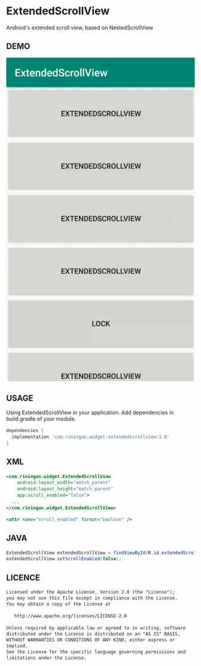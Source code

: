 # ExtendedScrollView
	
Android's extended scroll view, based on NestedScrollView

DEMO
---

![demo_preview](./preview.gif)

USAGE
---

Using ExtendedScrollView in your application.
Add dependencies in build.gradle of your module.

```groovy
dependencies {
  implementation 'com.riningan.widget:extendedscrollview:1.0'
}
```

XML
-----

```xml
<com.riningan.widget.ExtendedScrollView
    android:layout_width="match_parent"
    android:layout_height="match_parent"
    app:scroll_enabled="false">
  ...
</com.riningan.widget.ExtendedScrollView>
```

```xml
<attr name="scroll_enabled" format="boolean" />
```

JAVA
-----

```java
ExtendedScrollView extendedScrollView = findViewById(R.id.extendedScrollView);
extendedScrollView.setScrollEnabled(false);
```

LICENCE
-----

  	Licensed under the Apache License, Version 2.0 (the "License");
	you may not use this file except in compliance with the License.
	You may obtain a copy of the License at
	
	   http://www.apache.org/licenses/LICENSE-2.0
	
	Unless required by applicable law or agreed to in writing, software
	distributed under the License is distributed on an "AS IS" BASIS,
	WITHOUT WARRANTIES OR CONDITIONS OF ANY KIND, either express or implied.
	See the License for the specific language governing permissions and
	limitations under the License.
